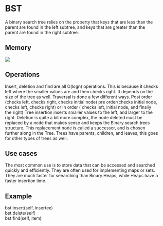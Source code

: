 <h1>BST</h1>
<p1> A binary search tree relies on the property that keys that are less than the parent are found in the left subtree, and keys that are greater than the parent are found in the right subtree.  </p1>
<h2>Memory</h2>
<img src="tree_image.png">
<h2>Operations</h2>
<p1>Insert, deletion and find are all O(logn) operations. This is because it checks left where the smaller values are and then checks right. It depends on the size of the tree as well. Traversal is done a few different ways. Post order (checks left, checks right, checks initial node) pre order(checks initial node, checks left, checks right) or in order ( checks left, initial node, and finally the right) Tree insertion inserts smaller values to the left, and larger to the right. Deletion is quite a bit more complex, the node deleted must be replaced by a node that makes sense and keeps the Binary search trees structure. This replacement node is called a successor, and is chosen further along in the Tree. Trees have parents, children, and leaves, this goes for other types of trees as well. 
<h2>Use cases</h2>
  <p1>The most common use is to store data that can be accessed and searched quickly and efficiently. They are often used for implementing maps or sets. They are much faster for seearching than Binary Heaps, while Heaps have a faster insertion time.
<h2>Example</h2>
    <p1>
bst.insert(self, insertee)<br/>
bst.delete(self)<br/>
bst.find(self, item)<br/>

</p1>
